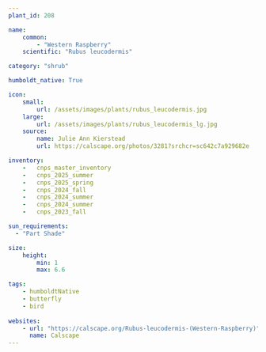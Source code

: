 ```yaml
---
plant_id: 208 

name: 
    common:  
        - "Western Raspberry"  
    scientific: "Rubus leucodermis" 

category: "shrub"

humboldt_native: True

icon: 
    small: 
        url: /assets/images/plants/rubus_leucodermis.jpg
    large: 
        url: /assets/images/plants/rubus_leucodermis_lg.jpg
    source: 
        name: Julie Ann Kierstead 
        url: https://calscape.org/photos/3281?srchcr=sc642c7a929682e 

inventory: 
    -   cnps_master_inventory
    -   cnps_2025_summer
    -   cnps_2025_spring
    -   cnps_2024_fall
    -   cnps_2024_summer
    -   cnps_2024_summer
    -   cnps_2023_fall

sun_requirements:
  - "Part Shade"

size:
    height: 
        min: 1 
        max: 6.6

tags:
    - humboldtNative
    - butterfly
    - bird
 
websites: 
    - url: "https://calscape.org/Rubus-leucodermis-(Western-Raspberry)"
      name: Calscape
---
```

